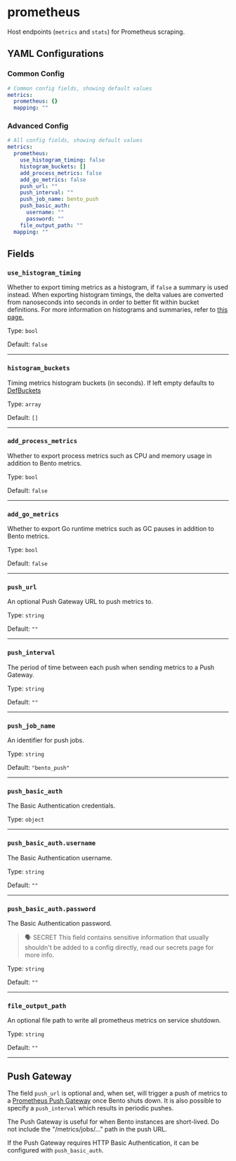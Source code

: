 # prometheus

Host endpoints (`metrics` and `stats`) for Prometheus scraping.

## YAML Configurations

### Common Config

```yaml
# Common config fields, showing default values
metrics:
  prometheus: {}
  mapping: ""
```

### Advanced Config

```yaml
# All config fields, showing default values
metrics:
  prometheus:
    use_histogram_timing: false
    histogram_buckets: []
    add_process_metrics: false
    add_go_metrics: false
    push_url: ""
    push_interval: ""
    push_job_name: bento_push
    push_basic_auth:
      username: ""
      password: ""
    file_output_path: ""
  mapping: ""
```

## Fields

### `use_histogram_timing`

Whether to export timing metrics as a histogram, if `false` a summary is used instead. When exporting histogram timings, the delta values are converted from nanoseconds into seconds in order to better fit within bucket definitions. For more information on histograms and summaries, refer to [this page.](https://prometheus.io/docs/practices/histograms/)

Type: `bool`

Default: `false`

---

### `histogram_buckets`

Timing metrics histogram buckets (in seconds). If left empty defaults to [DefBuckets](https://pkg.go.dev/github.com/prometheus/client_golang/prometheus#pkg-variables)

Type: `array`

Default: `[]`

---

### `add_process_metrics`

Whether to export process metrics such as CPU and memory usage in addition to Bento metrics.

Type: `bool`

Default: `false`

---

### `add_go_metrics`

Whether to export Go runtime metrics such as GC pauses in addition to Bento metrics.

Type: `bool`

Default: `false`

---

### `push_url`

An optional Push Gateway URL to push metrics to.

Type: `string`

Default: `""`

---

### `push_interval`

The period of time between each push when sending metrics to a Push Gateway.

Type: `string`

Default: `""`

---

### `push_job_name`

An identifier for push jobs.

Type: `string`

Default: `"bento_push"`

---

### `push_basic_auth`

The Basic Authentication credentials.

Type: `object`

---

### `push_basic_auth.username`

The Basic Authentication username.

Type: `string`

Default: `""`

---

### `push_basic_auth.password`

The Basic Authentication password.

> 🗣 SECRET
This field contains sensitive information that usually shouldn't be added to a config directly, read our secrets page for more info.


Type: `string`

Default: `""`

---

### `file_output_path`

An optional file path to write all prometheus metrics on service shutdown.

Type: `string`

Default: `""`

---

## Push Gateway

The field `push_url` is optional and, when set, will trigger a push of metrics to a [Prometheus Push Gateway](https://prometheus.io/docs/instrumenting/pushing/) once Bento shuts down. It is also possible to specify a `push_interval` which results in periodic pushes.

The Push Gateway is useful for when Bento instances are short-lived. Do not include the "/metrics/jobs/..." path in the push URL.

If the Push Gateway requires HTTP Basic Authentication, it can be configured with `push_basic_auth`.